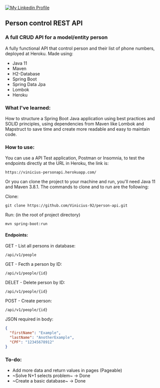 [![My Linkedin Profile](https://img.shields.io/badge/LinkedIn-0077B5?style=for-the-badge&logo=linkedin&logoColor=white)](http://www.linkedin.com/in/vinicius-92)

## Person control REST API 

### A full CRUD API for a model/entity person

A fully functional API that control person and their list of phone numbers, deployed at Heroku. Made using:

* Java 11
* Maven
* H2-Database
* Spring Boot
* Spring Data Jpa
* Lombok
* Heroku

### What I've learned: 

How to structure a Spring Boot Java application using best practices and SOLID principles, using dependencies from Maven like Lombok and Mapstruct to save time and create more readable and easy to maintain code.

### How to use:

You can use a API Test application, Postman or Insomnia, to test the endpoints directly at the URL in Heroku, the link is:

```
https://vinicius-personapi.herokuapp.com/
```

Or you can clone the project to your machine and run, you'll need Java 11 and Maven 3.8.1. The commands to clone and to run are the following:

Clone:
```shell script
git clone https://github.com/Vinicius-92/person-api.git
```

Run: (in the root of project directory)
```shell script
mvn spring-boot:run
```

#### Endpoints:

GET - List all persons in database:
```
/api/v1/people
```

GET - Fecth a person by ID:
```
/api/v1/people/{id}
```

DELET - Delete person by ID:
```
/api/v1/people/{id}
```

POST - Create person:
```
/api/v1/people/{id}

```
JSON required in body:
```json
{ 
  "firstName": "Example",
  "lastName": "AnotherExample",
  "CPF": "12345678912"
}
``` 

### To-do:
* Add more data and return values in pages (Pageable)
* ~Solve N+1 selects problem~ -> Done
* ~Create a basic database~ -> Done

